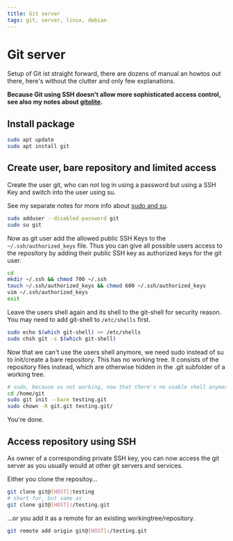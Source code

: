 ```yaml
---
title: Git server
tags: git, server, linux, debian
---
```


# Git server

Setup of Git ist straight forward, there are dozens of manual an howtos out there, here's without the clutter and only few explanations.

**Because Git using SSH doesn't allow more sophisticated access control, see also my notes about [gitolite](gitolite.md).**

## Install package

```sh
sudo apt update
sudo apt install git
```

## Create user, bare repository and limited access

Create the user git, who can not log in using a password but using a SSH Key and switch into the user using su.

See my separate notes for more info about [sudo and su](sudo.md).

```sh
sudo adduser --disabled-password git
sudo su git
```

Now as git user add the allowed public SSH Keys to the `~/.ssh/authorized_keys` file. Thus you can give all possible users access to the repository by adding their public SSH key as authorized keys for the git user.

```sh
cd
mkdir ~/.ssh && chmod 700 ~/.ssh
touch ~/.ssh/authorized_keys && chmod 600 ~/.ssh/authorized_keys
vim ~/.ssh/authorized_keys
exit
```

Leave the users shell again and its shell to the git-shell for security reason. You may need to add git-shell to `/etc/shells` first.

```sh
sudo echo $(which git-shell) >> /etc/shells
sudo chsh git -s $(which git-shell)
```

Now that we can't use the users shell anymore, we need sudo instead of su to init/create a bare repository. This has no working tree. It consists of the repository files instead, which are otherwise hidden in the .git subfolder of a working tree.

```sh
# sudo, because su not working, now that there's no usable shell anymore
cd /home/git
sudo git init --bare testing.git
sudo chown -R git.git testing.git/
```
You're done.

## Access repository using SSH

As owner of a corresponding private SSH key, you can now access the git server as you usually would at other git servers and services.

Either you clone the repositoy…

```sh
git clone git@[HOST]:testing
# short for, but same as
git clone git@[HOST]:/testing.git
```

…or you add it as a remote for an existing workingtree/repository.

```sh
git remote add origin git@[HOST]:/testing.git
```
